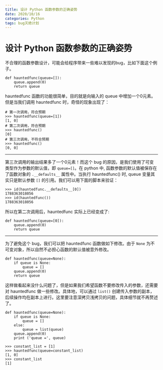 ```yaml
---
title: 设计 Python 函数参数的正确姿势
date: 2020/10/16
categories: Python
tags: bug灭绝计划
---
```



# 设计 Python 函数参数的正确姿势

不合理的函数参数设计，可能会给程序带来一些难以发现的bug，比如下面这个例子。

```
def hauntedfunc(queue=[]):
    queue.append(0)
    return queue
```

hauntedfunc 函数的功能很简单，目的就是向输入的 queue 中增加一个0元素。但是当我们调用
hauntedfunc 时，奇怪的现象出现了：

```
# 第一次调用，符合预期
>>> hauntedfunc(queue=[1])
[1, 0]
# 第二次调用，符合预期
>>> hauntedfunc()
[0]
# 第三次调用，不符合预期
>>> hauntedfunc()
[0, 0]
```

---

第三次调用的输出结果多了一个0元素！而这个 bug 的原因，是我们使用了可变类型作为参数的默认值，即 `queue=[]`。在 python 中, 函数参数的默认值被保存在了函数对象的 `.__defaults__` 属性中。当执行 hauntedfunc() 时, queue 变量其实只是默认参数 `[]` 的引用。我们可以用下面的脚本来验证：

```
>>> id(hauntedfunc.__defaults__[0])
1788363018056
>>> id(hauntedfunc())
1788363018056
```

所以在第二次调用后，hauntedfunc 实际上已经变成了:

```
def hauntedfunc(queue=[0]):
    queue.append(0)
    return queue
```

---

为了避免这个 bug，我们可以把 hauntedfunc 函数做如下修改。由于 `None` 为不可变对象，所以自然不必担心函数的默认值被意外修改。

```
def hauntedfunc(queue=None):
    if queue is None:
        queue = []
    queue.append(0)
    return queue
```

这样做看起来没什么问题了，但是如果我们希望函数不要修改传入的参数，还需要对 hauntedfunc 做一些修改。具体地，可以通过 `list()` 创建传入参数的副本，后续操作均在副本上进行。这里要注意深拷贝浅拷贝的问题，具体细节就不再赘述了。

```
def hauntedfunc(queue=None):
    if queue is None:
        queue = []
    else:
        queue = list(queue)
    queue.append(0)
    print ('queue =', queue)
```
```
>>> constant_list = [1]
>>> hauntedfunc(queue=constant_list)
[1, 0]
>>> constant_list
[1]
```

